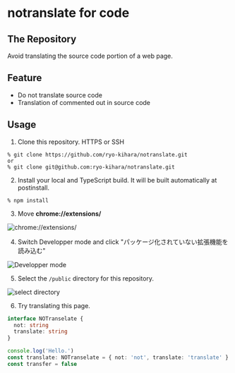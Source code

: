 # notranslate for code

## The Repository

Avoid translating the source code portion of a web page.

## Feature

- Do not translate source code
- Translation of commented out in source code

## Usage

1. Clone this repository. HTTPS or SSH
```terminal
% git clone https://github.com/ryo-kihara/notranslate.git
or
% git clone git@github.com:ryo-kihara/notranslate.git
```

2. Install your local and TypeScript build. It will be built automatically at postinstall.
```terminal
% npm install
```

3. Move **chrome://extensions/**

![chrome://extensions/](https://user-images.githubusercontent.com/48352529/141610767-4d579eb2-674b-44a3-8165-6ec77b9a6f48.png)

4. Switch Developper mode and click "パッケージ化されていない拡張機能を読み込む"

![Developper mode](https://user-images.githubusercontent.com/48352529/141610988-d5aa3719-fed8-4b4c-a046-4d7203803e08.png)

5. Select the `/public` directory for this repository.

![select directory](https://user-images.githubusercontent.com/48352529/141611039-e55b2ba3-a7a7-438a-bc38-cc0b88d5caea.png)

6. Try translating this page.

```ts
interface NOTranselate {
  not: string
  translate: string
}

console.log('Hello.')
const translate: NOTranselate = { not: 'not', translate: 'translate' }
const transfer = false
```
